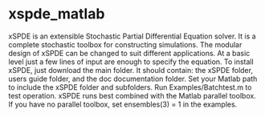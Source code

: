 # xspde_matlab

xSPDE is an extensible Stochastic Partial Differential Equation solver. 
It is a complete stochastic toolbox for constructing simulations.
The modular design of xSPDE can be changed to suit different applications.
At a basic level just a few lines of input are enough to specify the equation.
To install xSPDE, just download the main folder.
It should contain: the xSPDE folder, users guide folder, and the doc documentation folder. 
Set your Matlab path to include the  xSPDE folder and subfolders.
Run Examples/Batchtest.m to test operation.
xSPDE runs best combined with the Matlab parallel toolbox.
If you have no parallel toolbox, set ensembles(3) = 1 in the examples.
